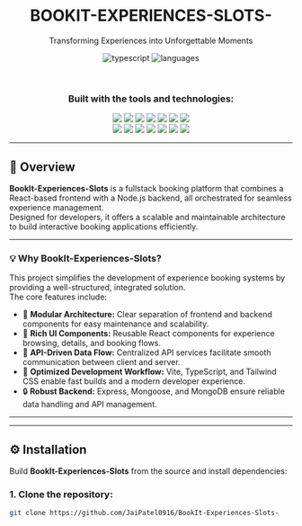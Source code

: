 <h1 align="center">BOOKIT-EXPERIENCES-SLOTS-</h1>

<p align="center">Transforming Experiences into Unforgettable Moments</p>

<p align="center">

  <img src="https://img.shields.io/badge/typescript-75.8%25-blue?style=for-the-badge" alt="typescript"/>
  <img src="https://img.shields.io/badge/languages-4-green?style=for-the-badge" alt="languages"/>
</p>

<br>

<h3 align="center">Built with the tools and technologies:</h3>

<p align="center">
  <img src="https://img.shields.io/badge/Express-black?style=for-the-badge&logo=express" />
  <img src="https://img.shields.io/badge/JSON-000000?style=for-the-badge&logo=json&logoColor=white" />
  
  <img src="https://img.shields.io/badge/npm-CB3837?style=for-the-badge&logo=npm&logoColor=white" />
  <img src="https://img.shields.io/badge/Autoprefixer-DD3735?style=for-the-badge&logo=autoprefixer&logoColor=white" />
  <img src="https://img.shields.io/badge/Mongoose-880000?style=for-the-badge&logo=mongoose&logoColor=white" />
  <img src="https://img.shields.io/badge/PostCSS-DD3A0A?style=for-the-badge&logo=postcss&logoColor=white" />
  <img src="https://img.shields.io/badge/.ENV-ecd53f?style=for-the-badge&logo=dotenv&logoColor=black" />
  <br/>
  <img src="https://img.shields.io/badge/JavaScript-F7DF1E?style=for-the-badge&logo=javascript&logoColor=black" />
  <img src="https://img.shields.io/badge/Nodemon-76D04B?style=for-the-badge&logo=nodemon&logoColor=white" />
  <img src="https://img.shields.io/badge/React-20232A?style=for-the-badge&logo=react&logoColor=61DAFB" />
  <img src="https://img.shields.io/badge/TypeScript-3178C6?style=for-the-badge&logo=typescript&logoColor=white" />
  <img src="https://img.shields.io/badge/Vite-646CFF?style=for-the-badge&logo=vite&logoColor=FFD62E" />
  <img src="https://img.shields.io/badge/ESLint-4B32C3?style=for-the-badge&logo=eslint&logoColor=white" />
  <img src="https://img.shields.io/badge/Axios-5A29E4?style=for-the-badge&logo=axios&logoColor=white" />
</p>

---

## 🧾 Overview

**BookIt-Experiences-Slots** is a fullstack booking platform that combines a React-based frontend with a Node.js backend, all orchestrated for seamless experience management.  
Designed for developers, it offers a scalable and maintainable architecture to build interactive booking applications efficiently.

---

### 💡 Why BookIt-Experiences-Slots?

This project simplifies the development of experience booking systems by providing a well-structured, integrated solution.  
The core features include:

- 🧩 **Modular Architecture:** Clear separation of frontend and backend components for easy maintenance and scalability.  
- 🎨 **Rich UI Components:** Reusable React components for experience browsing, details, and booking flows.  
- 🔗 **API-Driven Data Flow:** Centralized API services facilitate smooth communication between client and server.  
- 🚀 **Optimized Development Workflow:** Vite, TypeScript, and Tailwind CSS enable fast builds and a modern developer experience.  
- 🔒 **Robust Backend:** Express, Mongoose, and MongoDB ensure reliable data handling and API management.  

---
---

## ⚙️ Installation

Build **BookIt-Experiences-Slots** from the source and install dependencies:

### 1. Clone the repository:
```bash
git clone https://github.com/JaiPatel0916/BookIt-Experiences-Slots-
